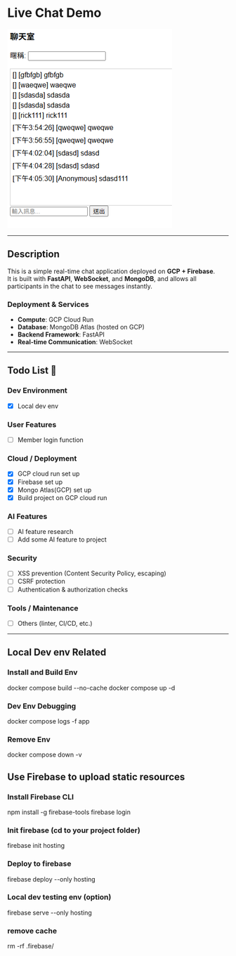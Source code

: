 # Live Chat Demo
![Demo](assets/demo.png)

---

## Description

This is a simple real-time chat application deployed on **GCP + Firebase**.  
It is built with **FastAPI**, **WebSocket**, and **MongoDB**, and allows all participants in the chat to see messages instantly.  

### Deployment & Services
- **Compute**: GCP Cloud Run  
- **Database**: MongoDB Atlas (hosted on GCP)  
- **Backend Framework**: FastAPI  
- **Real-time Communication**: WebSocket

---

## Todo List 📝

### Dev Environment
- [X] Local dev env

### User Features
- [ ] Member login function

### Cloud / Deployment
- [X] GCP cloud run set up
- [X] Firebase set up
- [X] Mongo Atlas(GCP) set up
- [X] Build project on GCP cloud run

### AI Features
- [ ] AI feature research
- [ ] Add some AI feature to project

### Security
- [ ] XSS prevention (Content Security Policy, escaping)
- [ ] CSRF protection
- [ ] Authentication & authorization checks

### Tools / Maintenance
- [ ] Others (linter, CI/CD, etc.)


---

## Local Dev env Related

### Install and Build Env
docker compose build --no-cache
docker compose up -d

### Dev Env Debugging
docker compose logs -f app

### Remove Env
docker compose down -v


## Use Firebase to upload static resources

### Install Firebase CLI
npm install -g firebase-tools
firebase login

### Init firebase (cd to your project folder)
firebase init hosting

### Deploy to firebase
firebase deploy --only hosting

### Local dev testing env (option)
firebase serve --only hosting

### remove cache
rm -rf .firebase/
